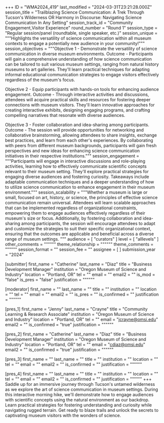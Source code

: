 +++
ID = "WMA2024_419"
last_modified = "2024-03-31T23:21:28.000Z"
session_title = "Trailblazing Science Communication: A Trek Through Tucson's Wilderness OR Harmony in Discourse: Navigating Science Communication In Any Setting"
session_track_id = "Community Engagement,Visitor Experience"
round_number = "Round 1"
session_type = "Regular session/panel (roundtable, single speaker, etc.)"
session_unique = """Highlights the versatility of science communication within all museum contexts to engage a potentially new audience in your community!"""
session_objectives = """Objective 1 - Demonstrate the versatility of science communication in diverse museum environments.
Outcome - Participants will gain a comprehensive understanding of how science communication can be tailored to suit various museum settings, ranging from natural history museums to art galleries. They'll learn practical techniques for adapting informal educational communication strategies to engage visitors effectively regardless of the museum's focus.

Objective 2 - Equip participants with hands-on tools for enhancing audience engagement.
Outcome - Through interactive activities and discussions, attendees will acquire practical skills and resources for fostering deeper connections with museum visitors. They'll learn innovative approaches for creating interactive exhibits, designing engaging programs, and crafting compelling narratives that resonate with diverse audiences.

Objective 3 - Foster collaboration and idea-sharing among participants.
Outcome - The session will provide opportunities for networking and collaborative brainstorming, allowing attendees to share insights, exchange best practices, and learn from each other's experiences. By collaborating with peers from different museum backgrounds, participants will gain fresh perspectives and new ideas for enhancing science communication initiatives in their respective institutions."""
session_engagement = """Participants will engage in interactive discussions and role-playing activities, learning how to effectively communicate scientific concepts relevant to their museum setting. They'll explore practical strategies for engaging diverse audiences and fostering curiosity. Takeaways include adaptable communication techniques and a deeper understanding of how to utilize science communication to enhance engagement in their museum environment."""
session_scalability = """Whether a museum is large or small, focused on art, history, or science, the principles of effective science communication remain universal. Attendees will learn scalable approaches that can be implemented regardless of organizational constraints, empowering them to engage audiences effectively regardless of their museum's size or focus. Additionally, by fostering collaboration and idea-sharing among participants, the session will encourage attendees to adapt and customize the strategies to suit their specific organizational context, ensuring that the outcomes are applicable and beneficial across a diverse range of museum settings.
"""
audience = [ "curators" ]
level = [ "alllevels" ]
other_comments = """"""
theme_relationship = """"""
theme_comments = """"""
session_format = ""
session_fee = ""
assignee = [  ]
submission_year = "2024"

[submitter]
first_name = "Catherine"
last_name = "Diaz"
title = "Business Development Manager"
institution = "Oregon Museum of Science and Industry"
location = "Portland, OR"
tel = ""
email = ""
email2 = ""
is_mod = "false"
is_pres = "false"
justification = """"""

[moderator]
first_name = ""
last_name = ""
title = ""
institution = ""
location = ""
tel = ""
email = ""
email2 = ""
is_pres = ""
is_confirmed = ""
justification = """"""

[pres_1]
first_name = "Jenny"
last_name = "Crayne"
title = "Community Learning & Research Associate"
institution = "Oregon Museum of Science and Industry"
location = "Portland, OR"
tel = ""
email = "jcrayne@omsi.edu"
email2 = ""
is_confirmed = "true"
justification = """"""

[pres_2]
first_name = "Catherine"
last_name = "Diaz"
title = "Business Development Manager"
institution = "Oregon Museum of Science and Industry"
location = "Portland, OR"
tel = ""
email = "cdiaz@omsi.edu"
email2 = ""
is_confirmed = "true"
justification = """"""

[pres_3]
first_name = ""
last_name = ""
title = ""
institution = ""
location = ""
tel = ""
email = ""
email2 = ""
is_confirmed = ""
justification = """"""

[pres_4]
first_name = ""
last_name = ""
title = ""
institution = ""
location = ""
tel = ""
email = ""
email2 = ""
is_confirmed = ""
justification = """"""
+++
Saddle up for an immersive journey through Tucson's untamed wilderness as we explore the art of science communication in museum settings. During this interactive morning hike, we'll demonstrate how to engage audiences with scientific concepts using the natural environment as our backdrop. Learn practical strategies for fostering understanding and curiosity while navigating rugged terrain. Get ready to blaze trails and unlock the secrets to captivating museum visitors with the wonders of science.
